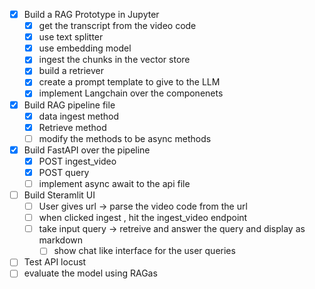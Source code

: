 - [x] Build a RAG Prototype in Jupyter 
  - [x] get the transcript from the video code
  - [x] use text splitter 
  - [x] use embedding model 
  - [x] ingest the chunks in the vector store
  - [x] build a retriever
  - [x] create a prompt template to give to the LLM
  - [x] implement Langchain over the componenets
- [x] Build RAG pipeline file
  - [x] data ingest method
  - [x] Retrieve method
  - [ ] modify the methods to be async methods
- [x] Build FastAPI over the pipeline
  - [x] POST ingest_video
  - [x] POST query
  - [ ] implement async await to the api file
- [ ] Build Steramlit UI
  - [ ] User gives url -> parse the video code from the url
  - [ ] when clicked ingest , hit the ingest_video endpoint
  - [ ] take input query -> retreive and answer the query and display as markdown
    - [ ] show chat like interface for the user queries
- [ ] Test API locust
- [ ] evaluate the model using RAGas